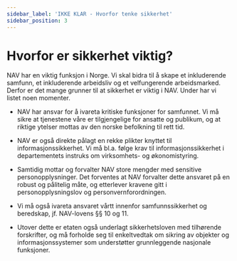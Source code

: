 ```yaml
---
sidebar_label: 'IKKE KLAR - Hvorfor tenke sikkerhet'
sidebar_position: 3
---
```


# Hvorfor er sikkerhet viktig?

NAV har en viktig funksjon i Norge. Vi skal bidra til å skape et inkluderende samfunn, et inkluderende arbeidsliv og et velfungerende arbeidsmarked. Derfor er det mange grunner til at sikkerhet er viktig i NAV.  Under har vi listet noen momenter.


- NAV har ansvar for å ivareta kritiske funksjoner for samfunnet. Vi må sikre at tjenestene våre er tilgjengelige for ansatte og publikum, og at riktige ytelser mottas av den norske befolkning til rett tid. 




- NAV er også direkte pålagt en rekke plikter knyttet til informasjonssikkerhet. Vi må bl.a. følge krav til informasjonssikkerhet i departementets instruks om virksomhets- og økonomistyring. 




- Samtidig mottar og forvalter NAV store mengder med sensitive personopplysninger. Det forventes at NAV forvalter dette ansvaret på en robust og pålitelig måte, og etterlever kravene gitt i personopplysningslov og personvernforordningen.




- Vi må også ivareta ansvaret vårtt innenfor samfunnssikkerhet og beredskap, jf. NAV-lovens §§ 10 og 11.




- Utover dette er etaten også underlagt sikkerhetsloven med tilhørende forskrifter, og må forholde seg til enkeltvedtak om sikring av objekter og informasjonssystemer som understøtter grunnleggende nasjonale funksjoner.

